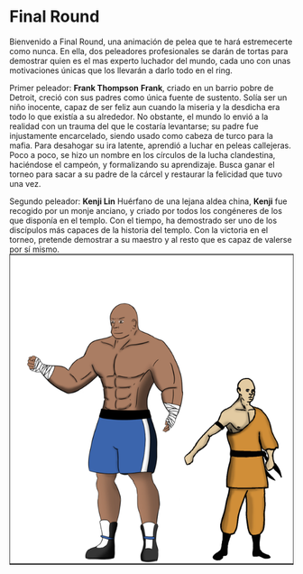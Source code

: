 # Final Round

Bienvenido a Final Round, una animación de pelea que te hará estremecerte como nunca.
En ella, dos peleadores profesionales se darán de tortas para demostrar quien es el mas experto luchador del mundo, cada uno con unas motivaciones únicas que los llevarán a darlo todo en el ring.

Primer peleador: **Frank Thompson**
**Frank**, criado en un barrio pobre de Detroit, creció con sus padres como única fuente de sustento. Solía ser un niño inocente, capaz de ser feliz aun cuando la miseria y la desdicha era todo lo que existía a su alrededor. No obstante, el mundo lo envió a la realidad con un trauma del que le costaría levantarse; su padre fue injustamente encarcelado, siendo usado como cabeza de turco para la mafia. Para desahogar su ira latente, aprendió a luchar en peleas callejeras. Poco a poco, se hizo un nombre en los círculos de la lucha clandestina, haciéndose el campeón, y formalizando su aprendizaje. Busca ganar el torneo para sacar a su padre de la cárcel y restaurar la felicidad que tuvo una vez.

Segundo peleador: **Kenji Lin**
Huérfano de una lejana aldea china, **Kenji** fue recogido por un monje anciano, y criado por todos los congéneres de los que disponía en el templo. Con el tiempo, ha demostrado ser uno de los discípulos más capaces de la historia del templo. Con la victoria en el torneo, pretende demostrar a su maestro y al resto que es capaz de valerse por sí mismo.
![Que empiece la pelea!](https://github.com/MFP24/Markdown/blob/master/characters_comparisons_1.PNG)
